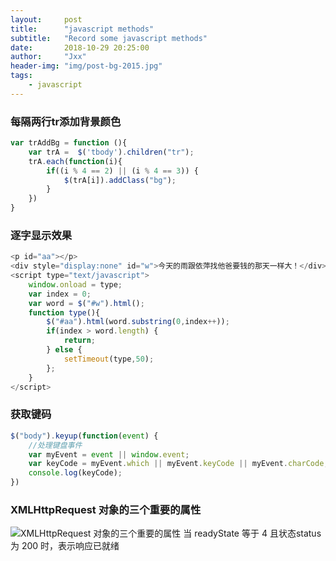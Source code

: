 ```yaml
---
layout:     post
title:      "javascript methods"
subtitle:   "Record some javascript methods"
date:       2018-10-29 20:25:00
author:     "Jxx"
header-img: "img/post-bg-2015.jpg"
tags:
    - javascript
---
```



### 每隔两行tr添加背景颜色
```javascript
var trAddBg = function (){
    var trA =  $('tbody').children("tr");
    trA.each(function(i){
        if((i % 4 == 2) || (i % 4 == 3)) {
            $(trA[i]).addClass("bg");
        }
    })
}
```

### 逐字显示效果
```javascript
<p id="aa"></p>
<div style="display:none" id="w">今天的雨跟依萍找他爸要钱的那天一样大！</div>
<script type="text/javascript">
    window.onload = type;
    var index = 0;
    var word = $("#w").html();
    function type(){
        $("#aa").html(word.substring(0,index++));
        if(index > word.length) {
            return;
        } else {
            setTimeout(type,50);
        };
    }
</script>
```

### 获取键码
```javascript
$("body").keyup(function(event) {
    //处理键盘事件
    var myEvent = event || window.event;
    var keyCode = myEvent.which || myEvent.keyCode || myEvent.charCode;
    console.log(keyCode);
})
```

### XMLHttpRequest 对象的三个重要的属性
![XMLHttpRequest 对象的三个重要的属性](https://onepiece1991.github.io/img/in-post/post-js-version/xmlHttpRequest.png)
当 readyState 等于 4 且状态status为 200 时，表示响应已就绪

